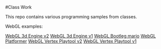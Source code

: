 #Class Work

This repo contains various  programming samples from classes.

WebGL examples:

[WebGL 3d Engine v2](http://www.ecst.csuchico.edu/~bsmith83/Assignment6/assignment6.html)
[WebGL 3d Engine v1](http://www.ecst.csuchico.edu/~bsmith83/Assignment5/assignment5.html)
[WebGL Bootleg mario](http://www.ecst.csuchico.edu/~bsmith83/Assignment4/assignment4.html)
[WebGL Platformer](http://www.ecst.csuchico.edu/~bsmith83/Assignment3/assignment3.html)
[WebGL Vertex Playtool v2](http://www.ecst.csuchico.edu/~bsmith83/Assignment2/assignment2.html)
[WebGL Vertex Playtool v1](http://www.ecst.csuchico.edu/~bsmith83/Assignment1/assignment1.html)
